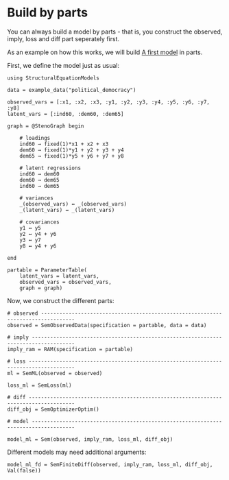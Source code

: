 # Build by parts

You can always build a model by parts - that is, you construct the observed, imply, loss and diff part seperately first.

As an example on how this works, we will build [A first model](@ref) in parts.

First, we define the model just as usual:

```@example build
using StructuralEquationModels

data = example_data("political_democracy")

observed_vars = [:x1, :x2, :x3, :y1, :y2, :y3, :y4, :y5, :y6, :y7, :y8]
latent_vars = [:ind60, :dem60, :dem65]

graph = @StenoGraph begin

    # loadings
    ind60 → fixed(1)*x1 + x2 + x3
    dem60 → fixed(1)*y1 + y2 + y3 + y4
    dem65 → fixed(1)*y5 + y6 + y7 + y8

    # latent regressions
    ind60 → dem60
    dem60 → dem65
    ind60 → dem65

    # variances
    _(observed_vars) ↔ _(observed_vars)
    _(latent_vars) ↔ _(latent_vars)

    # covariances
    y1 ↔ y5
    y2 ↔ y4 + y6
    y3 ↔ y7
    y8 ↔ y4 + y6

end

partable = ParameterTable(
    latent_vars = latent_vars, 
    observed_vars = observed_vars, 
    graph = graph)
```

Now, we construct the different parts:

```@example build
# observed ---------------------------------------------------------------------------------
observed = SemObservedData(specification = partable, data = data)

# imply ------------------------------------------------------------------------------------
imply_ram = RAM(specification = partable)

# loss -------------------------------------------------------------------------------------
ml = SemML(observed = observed)

loss_ml = SemLoss(ml)

# diff -------------------------------------------------------------------------------------
diff_obj = SemOptimizerOptim()

# model ------------------------------------------------------------------------------------

model_ml = Sem(observed, imply_ram, loss_ml, diff_obj)
```

Different models may need additional arguments:

```@example build
model_ml_fd = SemFiniteDiff(observed, imply_ram, loss_ml, diff_obj, Val(false))
```